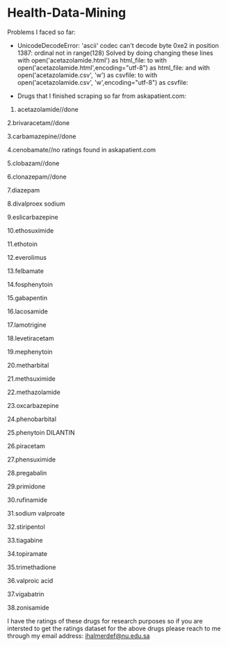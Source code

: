 # Health-Data-Mining

Problems I faced so far:
 - UnicodeDecodeError: 'ascii' codec can't decode byte 0xe2 in position 1387: ordinal not in range(128) 
 Solved by doing changing these lines
with open('acetazolamide.html') as html_file:
to
with open('acetazolamide.html',encoding="utf-8") as html_file:
and 
with open('acetazolamide.csv', 'w') as csvfile:
to
with open('acetazolamide.csv', 'w',encoding="utf-8") as csvfile:


* Drugs that I finished scraping so far from askapatient.com:
1. acetazolamide//done

2.brivaracetam//done

3.carbamazepine//done

4.cenobamate//no ratings found in askapatient.com

5.clobazam//done

6.clonazepam//done

7.diazepam

8.divalproex sodium

9.eslicarbazepine

10.ethosuximide

11.ethotoin

12.everolimus

13.felbamate

14.fosphenytoin

15.gabapentin

16.lacosamide

17.lamotrigine

18.levetiracetam

19.mephenytoin

20.metharbital

21.methsuximide

22.methazolamide

23.oxcarbazepine

24.phenobarbital

25.phenytoin DILANTIN

26.piracetam

27.phensuximide

28.pregabalin

29.primidone

30.rufinamide

31.sodium valproate

32.stiripentol

33.tiagabine

34.topiramate

35.trimethadione

36.valproic acid

37.vigabatrin

38.zonisamide

I have the ratings of these drugs for research purposes so if you are intersted to get the ratings dataset for the above drugs please reach to me through my email address: ihalmerdef@nu.edu.sa
